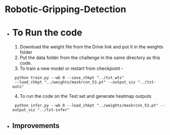 # Robotic-Gripping-Detection

- # To Run the code

  1. Download the weight file from the Drive link and put it in the weights folder
  2. Put the data folder from the challenge in the same directory as this code.
  3. To train a new model or restart from checkpoint -

  ```
   python train.py --wb 0 --save_chkpt "../tst_wts"
   --load_chkpt "../weights/maskrcnn_53.pt" --output_viz "../tst-outs"

  ```

  4. To run the code on the Test set and generate heatmap outputs

  ```
   python infer.py --wb 0 --load_chkpt "../weights/maskrcnn_53.pt" --output_viz "../tst-infer"
  ```

- ## Improvements
